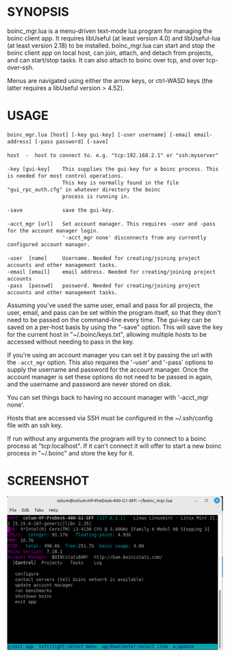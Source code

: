 SYNOPSIS
=========

boinc_mgr.lua is a menu-driven text-mode lua program for managing the boinc client app. It requires libUseful (at least version 4.0) and libUseful-lua (at least version 2.18) to be installed. boinc_mgr.lua can start and stop the boinc client app on local host, can join, attach, and detach from projects, and can start/stop tasks. It can also attach to boinc over tcp, and over tcp-over-ssh.

Menus are navigated using either the arrow keys, or ctrl-WASD keys (the latter requires a libUseful version > 4.52).

USAGE
=====
```
boinc_mgr.lua [host] [-key gui-key] [-user username] [-email email-address] [-pass password] [-save]

host  -  host to connect to. e.g. "tcp:192.168.2.1" or "ssh:myserver"

-key [gui-key]    This supplies the gui-key for a boinc process. This is needed for most control operations.
                  This key is normally found in the file "gui_rpc_auth.cfg" in whatever directory the boinc
                  process is running in.
 
-save             save the gui-key.

-acct_mgr [url]   Set account manager. This requires -user and -pass for the account manager login. 
                  '-acct_mgr none' disconnects from any currently configured account manager.

-user  [name]     Username. Needed for creating/joining project accounts and other management tasks.
-email [email]    email address. Needed for creating/joining project accounts
-pass  [passwd]   password. Needed for creating/joining project accounts and other management tasks.

```

Assuming you've used the same user, email and pass for all projects, the user, email, and pass can be set within the program itself, so that they don't need to be passed on the command-line every time. The gui-key can be saved on a per-host basis by using the "-save" option. This will save the key for the current host in "~/.boinc/keys.txt", allowing multiple hosts to be accessed without needing to pass in the key.

If you're using an account manager you can set it by passing the url with the `-acct_mgr` option. This also requires the '-user' and '-pass' options to supply the username and password for the account manager. Once the account manager is set these options do not need to be passed in again, and the username and password are never stored on disk.

You can set things back to having no account manager with '-acct_mgr none'.

Hosts that are accessed via SSH must be configured in the ~/.ssh/config file with an ssh key.

If run without any arguments the program will try to connect to a boinc process at "tcp:localhost". If it can't connect it will offer to start a new boinc process in "~/.boinc" and store the key for it.


SCREENSHOT
==========

![Screenshot of boinc_mgr.lua](screenshot.png)
